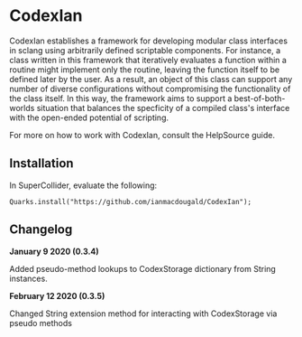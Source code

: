 # CodexIan

CodexIan establishes a framework for developing modular class interfaces in sclang using arbitrarily defined scriptable components. For instance, a class written in this framework that iteratively evaluates a function within a routine might implement only the routine, leaving the function itself to be defined later by the user. As a result, an object of this class can support any number of diverse configurations without compromising the functionality of the class itself. In this way, the framework aims to support a best-of-both-worlds situation that balances the specficity of a compiled class's interface with the open-ended potential of scripting.

For more on how to work with CodexIan, consult the HelpSource guide.

## Installation

In SuperCollider, evaluate the following: 

`Quarks.install("https://github.com/ianmacdougald/CodexIan");`

## Changelog 

**January 9 2020 (0.3.4)** 

Added pseudo-method lookups to CodexStorage dictionary from String instances. 

**February 12 2020 (0.3.5)**

Changed String extension method for interacting with CodexStorage via pseudo methods
